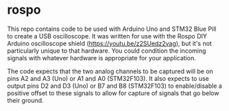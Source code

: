 # rospo

This repo contains code to be used with Arduino Uno and STM32 Blue Pill to create a USB oscilloscope. It was written for use with the Rospo DIY Arduino oscilloscope shield (https://youtu.be/z2SUedz2vag), but it's not particularly unique to that hardware. You could condition the incoming signals with whatever hardware is appropriate for your application.

The code expects that the two analog channels to be captured will be on pins A2 and A3 (Uno) or A1 and A0 (STM32F103). It also expects to use output pins D2 and D3 (Uno) or B7 and B8 (STM32F103) to enable/disable a positive offset to these signals to allow for capture of signals that go below their ground.
